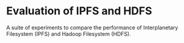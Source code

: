 # Evaluation of IPFS and HDFS

A suite of experiments to compare the performance of Interplanetary Filesystem (IPFS) and Hadoop Filesystem (HDFS).
